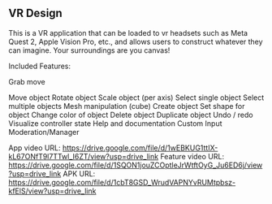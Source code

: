## VR Design

This is a VR application that can be loaded to vr headsets such as Meta Quest 2, Apple Vision Pro, etc., and allows users to construct whatever they can imagine. Your surroundings are you canvas!

Included Features:

Grab move

Move object
Rotate object
Scale object (per axis)
Select single object
Select multiple objects
Mesh manipulation (cube)
Create object
Set shape for object
Change color of object
Delete object
Duplicate object
Undo / redo
Visualize controller state
Help and documentation
Custom Input Moderation/Manager

App video URL:
https://drive.google.com/file/d/1wEBKUG1ttIX-kL67ONfT9l7TTwl_I6ZT/view?usp=drive_link
Feature video URL:
https://drive.google.com/file/d/1SQON1jouZCOptleJrWtftOyG_Ju6ED6j/view?usp=drive_link
APK URL:
https://drive.google.com/file/d/1cbT8GSD_WrudVAPNYvRUMtpbsz-kfElS/view?usp=drive_link
